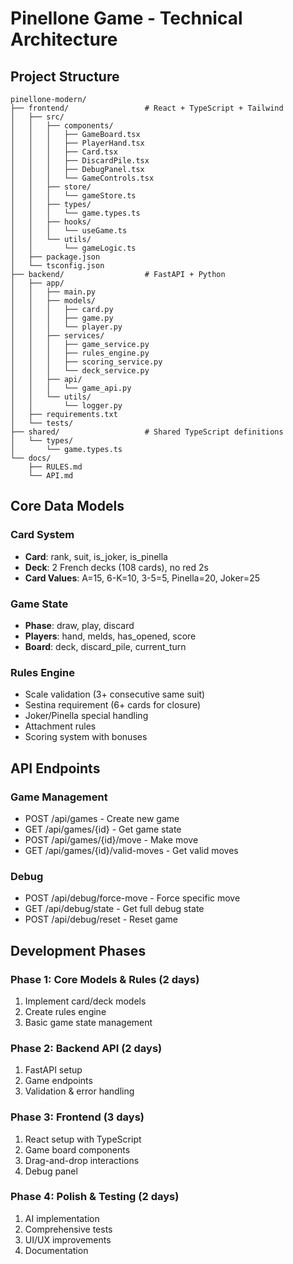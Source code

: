 # Pinellone Game - Technical Architecture

## Project Structure

```
pinellone-modern/
├── frontend/                 # React + TypeScript + Tailwind
│   ├── src/
│   │   ├── components/
│   │   │   ├── GameBoard.tsx
│   │   │   ├── PlayerHand.tsx
│   │   │   ├── Card.tsx
│   │   │   ├── DiscardPile.tsx
│   │   │   ├── DebugPanel.tsx
│   │   │   └── GameControls.tsx
│   │   ├── store/
│   │   │   └── gameStore.ts
│   │   ├── types/
│   │   │   └── game.types.ts
│   │   ├── hooks/
│   │   │   └── useGame.ts
│   │   └── utils/
│   │       └── gameLogic.ts
│   ├── package.json
│   └── tsconfig.json
├── backend/                  # FastAPI + Python
│   ├── app/
│   │   ├── main.py
│   │   ├── models/
│   │   │   ├── card.py
│   │   │   ├── game.py
│   │   │   └── player.py
│   │   ├── services/
│   │   │   ├── game_service.py
│   │   │   ├── rules_engine.py
│   │   │   ├── scoring_service.py
│   │   │   └── deck_service.py
│   │   ├── api/
│   │   │   └── game_api.py
│   │   └── utils/
│   │       └── logger.py
│   ├── requirements.txt
│   └── tests/
├── shared/                   # Shared TypeScript definitions
│   └── types/
│       └── game.types.ts
└── docs/
    ├── RULES.md
    └── API.md
```

## Core Data Models

### Card System
- **Card**: rank, suit, is_joker, is_pinella
- **Deck**: 2 French decks (108 cards), no red 2s
- **Card Values**: A=15, 6-K=10, 3-5=5, Pinella=20, Joker=25

### Game State
- **Phase**: draw, play, discard
- **Players**: hand, melds, has_opened, score
- **Board**: deck, discard_pile, current_turn

### Rules Engine
- Scale validation (3+ consecutive same suit)
- Sestina requirement (6+ cards for closure)
- Joker/Pinella special handling
- Attachment rules
- Scoring system with bonuses

## API Endpoints

### Game Management
- POST /api/games - Create new game
- GET /api/games/{id} - Get game state
- POST /api/games/{id}/move - Make move
- GET /api/games/{id}/valid-moves - Get valid moves

### Debug
- POST /api/debug/force-move - Force specific move
- GET /api/debug/state - Get full debug state
- POST /api/debug/reset - Reset game

## Development Phases

### Phase 1: Core Models & Rules (2 days)
1. Implement card/deck models
2. Create rules engine
3. Basic game state management

### Phase 2: Backend API (2 days)
1. FastAPI setup
2. Game endpoints
3. Validation & error handling

### Phase 3: Frontend (3 days)
1. React setup with TypeScript
2. Game board components
3. Drag-and-drop interactions
4. Debug panel

### Phase 4: Polish & Testing (2 days)
1. AI implementation
2. Comprehensive tests
3. UI/UX improvements
4. Documentation